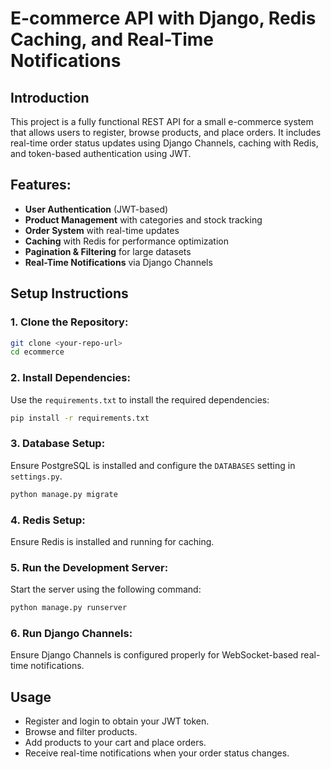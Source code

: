 
# E-commerce API with Django, Redis Caching, and Real-Time Notifications

## Introduction
This project is a fully functional REST API for a small e-commerce system that allows users to register, browse products, and place orders. It includes real-time order status updates using Django Channels, caching with Redis, and token-based authentication using JWT.

## Features:
- **User Authentication** (JWT-based)
- **Product Management** with categories and stock tracking
- **Order System** with real-time updates
- **Caching** with Redis for performance optimization
- **Pagination & Filtering** for large datasets
- **Real-Time Notifications** via Django Channels

## Setup Instructions

### 1. Clone the Repository:
```bash
git clone <your-repo-url>
cd ecommerce
```

### 2. Install Dependencies:
Use the `requirements.txt` to install the required dependencies:
```bash
pip install -r requirements.txt
```

### 3. Database Setup:
Ensure PostgreSQL is installed and configure the `DATABASES` setting in `settings.py`.

```bash
python manage.py migrate
```

### 4. Redis Setup:
Ensure Redis is installed and running for caching.

### 5. Run the Development Server:
Start the server using the following command:
```bash
python manage.py runserver
```

### 6. Run Django Channels:
Ensure Django Channels is configured properly for WebSocket-based real-time notifications.

## Usage
- Register and login to obtain your JWT token.
- Browse and filter products.
- Add products to your cart and place orders.
- Receive real-time notifications when your order status changes.

